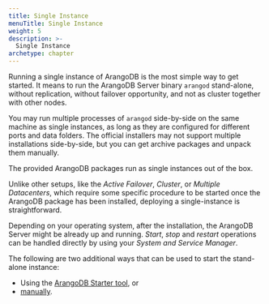```yaml
---
title: Single Instance
menuTitle: Single Instance
weight: 5
description: >-
  Single Instance
archetype: chapter
---
```

Running a single instance of ArangoDB is the most simple way to get started.
It means to run the ArangoDB Server binary `arangod` stand-alone, without
replication, without failover opportunity, and not as cluster together with
other nodes.

You may run multiple processes of `arangod` side-by-side on the same machine as
single instances, as long as they are configured for different ports and data
folders. The official installers may not support multiple installations
side-by-side, but you can get archive packages and unpack them manually.

The provided ArangoDB packages run as single instances out of the box.

Unlike other setups, like the *Active Failover*, *Cluster*, or *Multiple Datacenters*,
which require some specific procedure to be started once the ArangoDB package
has been installed, deploying a single-instance is straightforward.

Depending on your operating system, after the installation, the ArangoDB Server
might be already up and running. *Start*, *stop* and *restart* operations can
be handled directly by using your *System and Service Manager*.

The following are two additional ways that can be used to start the stand-alone
instance:

- Using the [ArangoDB Starter tool](using-the-arangodb-starter.md), or
- [manually](manual-start.md).